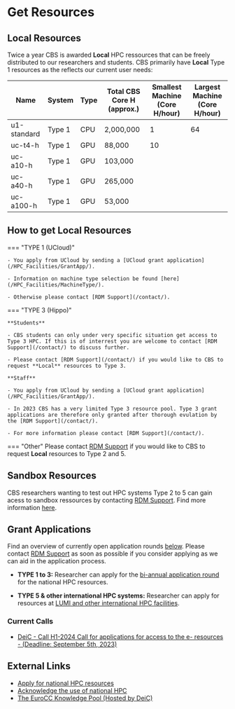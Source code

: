 # Get Resources

## Local Resources
Twice a year CBS is awarded **Local** HPC ressources that can be freely distributed to our researchers and students. CBS primarily have **Local** Type 1 resources as the reflects our current user needs:


| Name          | System     | Type   | Total CBS Core H (approx.)| Smallest Machine (Core H/hour)  | Largest Machine (Core H/hour) |
|---------------|------------|--------|---------------------------|---------------------------------|-------------------------------|
| u1-standard   | Type 1     | CPU    | 2,000,000                 | 1                               | 64                            |
| uc-t4-h       | Type 1     | GPU    | 88,000                    | 10                              |                               |
| uc-a10-h      | Type 1     | GPU    | 103,000                   |                                 |                               |
| uc-a40-h      | Type 1     | GPU    | 265,000                   |                                 |                               |
| uc-a100-h     | Type 1     | GPU    | 53,000                    |                                 |                               |


## How to get Local Resources

=== "TYPE 1 (UCloud)"
    
    - You apply from UCloud by sending a [UCloud grant application](/HPC_Facilities/GrantApp/). 
    
    - Information on machine type selection be found [here](/HPC_Facilities/MachineType/). 
    
    - Otherwise please contact [RDM Support](/contact/).

=== "TYPE 3 (Hippo)"
    
    **Students**

    - CBS students can only under very specific situation get access to Type 3 HPC. If this is of interrest you are welcome to contact [RDM Support](/contact/) to discuss further.

    - Please contact [RDM Support](/contact/) if you would like to CBS to request **Local** resources to Type 3.

    **Staff**
    
    - You apply from UCloud by sending a [UCloud grant application](/HPC_Facilities/GrantApp/). 
    
    - In 2023 CBS has a very limited Type 3 resource pool. Type 3 grant applications are therefore only granted after thorough evulation by the [RDM Support](/contact/).
    
    - For more information please contact [RDM Support](/contact/).

=== "Other"
    Please contact [RDM Support](/contact/) if you would like to CBS to request **Local** resources to Type 2 and 5.

## Sandbox Resources
CBS researchers wanting to test out HPC systems Type 2 to 5 can gain acess to sandbox ressources by contacting [RDM Support](/contact/). Find more information [here](https://www.deic.dk/en/Supercomputing/Instructions-and-Guides/Access-to-HPC-Sandbox).

## Grant Applications
Find an overview of currently open application rounds [below](/getresources/#current-calls/). Please contact [RDM Support](/contact/) as soon as possible if you consider applying as we can aid in the application process.

- **TYPE 1 to 3:** Researcher can apply for the [bi-annual application round](https://www.deic.dk/en/supercomputing/Apply-for-HPC-resources) for the national HPC resources. 

- **TYPE 5 & other international HPC systems:** Researcher can apply for resources at [LUMI and other international HPC facilities](https://www.deic.dk/en/Supercomputing/International-HPC-Facilities). 

### Current Calls

- [DeiC - Call H1-2024 Call for applications for access to the e- resources - (Deadline: September 5th, 2023)](https://www.deic.dk/en/supercomputing/Apply-for-HPC-resources)

## External Links
- [Apply for national HPC resources](https://www.deic.dk/en/supercomputing/Apply-for-HPC-resources)
- [Acknowledge the use of national HPC](https://www.deic.dk/en/Supercomputing/Instructions-and-Guides/Remember-to-acknowledge-the-use-of-national-hpc) 
- [The EuroCC Knowledge Pool (Hosted by DeiC)](https://deic-hpc.github.io/EuroCC-knowledgepool/)